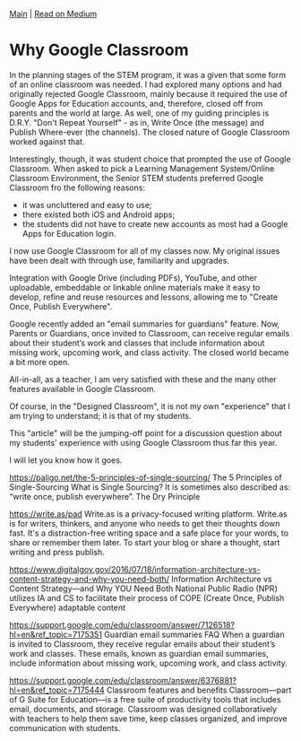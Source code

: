 [Main](./readme.md) | [Read on Medium](https://medium.com/designed-classroom/why-i-use-google-classroom-b2a987de6536)

# Why Google Classroom

In the planning stages of the STEM program, it was a given that some form of an online classroom was needed.  I had explored many options and had originally rejected Google Classroom, mainly because it required the use of Google Apps for Education accounts, and, therefore, closed off from parents and the world at large. As well, one of my guiding principles is D.R.Y. "Don't Repeat Yourself" - as in, Write Once (the message) and Publish Where-ever (the channels).  The closed nature of Google Classroom worked against that.  

Interestingly, though, it was student choice that prompted the use of Google Classroom.  When asked to pick a Learning Management System/Online Classroom Environment, the Senior STEM students preferred Google Classroom fro the following reasons:

* it was uncluttered and easy to use; 
* there existed both iOS and Android apps;
* the students did not have to create new accounts as most had a Google Apps for Education login.

I now use Google Classroom for all of my classes now. My original issues have been dealt with through use, familiarity and upgrades.

Integration with Google Drive (including PDFs), YouTube, and other uploadable, embeddable or linkable online materials make it easy to develop, refine and reuse resources and lessons, allowing me to "Create Once, Publish Everywhere".

Google recently added an "email summaries for guardians" feature.  Now, Parents or Guardians, once invited to Classroom, can receive regular emails about their student’s work and classes that include information about missing work, upcoming work, and class activity. The closed world became a bit more open.

All-in-all, as a teacher, I am very satisfied with these and the many other features available in Google Classroom.

Of course, in the "Designed Classroom", it is not my own "experience" that I am trying to understand; it is that of my students.  

This "article" will be the jumping-off point for a discussion question about my students' experience with using Google Classroom thus far this year.      

I will let you know how it goes.


https://paligo.net/the-5-principles-of-single-sourcing/
The 5 Principles of Single-Sourcing
What is Single Sourcing?  It is sometimes also described as: “write once, publish everywhere”.
The Dry Principle

https://write.as/pad
Write.as is a privacy-focused writing platform.  Write.as is for writers, thinkers, and anyone who needs to get their thoughts down fast. It's a distraction-free writing space and a safe place for your words, to share or remember them later. To start your blog or share a thought, start writing and press publish.

https://www.digitalgov.gov/2016/07/18/information-architecture-vs-content-strategy-and-why-you-need-both/
Information Architecture vs Content Strategy—and Why YOU Need Both
National Public Radio (NPR) utilizes IA and CS to facilitate their process of COPE (Create Once, Publish Everywhere) adaptable content

https://support.google.com/edu/classroom/answer/7126518?hl=en&ref_topic=7175351
Guardian email summaries FAQ
When a guardian is invited to Classroom, they receive regular emails about their student’s work and classes. These emails, known as guardian email summaries, include information about missing work, upcoming work, and class activity. 

https://support.google.com/edu/classroom/answer/6376881?hl=en&ref_topic=7175444
Classroom features and benefits
Classroom—part of G Suite for Education—is a free suite of productivity tools that includes email, documents, and storage. Classroom was designed collaboratively with teachers to help them save time, keep classes organized, and improve communication with students.
